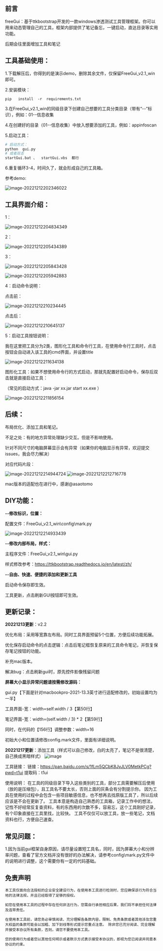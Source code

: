 ## 前言

freeGui：基于ttkbootstrap开发的一款windows渗透测试工具管理框架。你可以用来动态管理自己的工具，框架内部提供了笔记备忘，一键启动，直达目录等实用功能。

后期会往里面增加工具和笔记

## 工具基础使用：

1.下载解压后，你得到的是演示demo，删除其余文件，仅保留FreeGui_v2.1_win即可。

2.安装模块：

```
pip   install  -r  requirements.txt
```

3.在FreeGui_v2.1_win的同级目录下创建自己想要的工具分类目录（带有“--”标识），例如：01--信息收集

4.在创建好的目录（01--信息收集）中放入想要添加的工具，例如：appinfoscan

5.启动工具：

```python
# 启动方式：
python  gui.py  
# 或者双击
startGui.bat 、  startGui.vbs  都行
```

6.重复循环3-4，时间久了，就会形成自己的工具箱。

参考demo:

![image-20221212202346022](https://github.com/tyB-or/FreeGui/blob/main/image/image-20221212202346022.png)



## 工具界面介绍：

1：

![image-20221212204834349](https://github.com/tyB-or/FreeGui/blob/main/image/image-20221212204834349.png)

2：

![image-20221212205434389](https://github.com/tyB-or/FreeGui/blob/main/image/image-20221212205434389.png)

3：

![image-20221212205843428](https://github.com/tyB-or/FreeGui/blob/main/image/image-20221212205843428.png)

![image-20221212205942883](https://github.com/tyB-or/FreeGui/blob/main/image/image-20221212205942883.png)

4：启动命令说明：

点击前：

![image-20221212210234445](https://github.com/tyB-or/FreeGui/blob/main/image/image-20221212210234445.png)

点击后：

![image-20221212210645137](https://github.com/tyB-or/FreeGui/blob/main/image/image-20221212210645137.png)

5：启动工具按钮说明：

我在这里把工具分为2类，图形化工具和命令行工具，在使用命令行工具时，点击按钮会自动进入该工具的cmd界面，并设置title

![image-20221212211634138](https://github.com/tyB-or/FreeGui/blob/main/image/image-20221212211634138.png)

图形化工具：如果不想使用命令行的方式启动，那就先配置好启动命令，保存后双击就是直接启动工具：

（常见的启动方式：java  -jar  xx.jar        start  xx.exe   ）

![image-20221212211856154](https://github.com/tyB-or/FreeGui/blob/main/image/image-20221212211856154.png)

## 后续：

布局优化、添加工具和笔记。

不足之处：有的地方异常处理缺少交互。但是不影响使用。

针对不同尺寸的电脑屏幕显示会有异常（如果你的电脑显示有异常，欢迎提交issues，我会尽力解决）

对应代码片段：

![image-20221212214944724](https://github.com/tyB-or/FreeGui/blob/main/image/image-20221212214933439.png)
![image-20221212212716778](https://github.com/tyB-or/FreeGui/blob/main/image/image-20221212214944724.png)

mac版本的适配也在进行中，感谢@asaotomo

## DIY功能：

**--修改标识，位置：**

配置文件：FreeGui_v2.1_win\config\mark.py


![image-20221212214933439](https://github.com/tyB-or/FreeGui/blob/main/image/image-20221212212716778.png)



**--修改内部布局，样式：**

主程序文件：FreeGui_v2.1_win\gui.py

样式修改参考：https://ttkbootstrap.readthedocs.io/en/latest/zh/



**--自由、快速、便捷的添加和更新工具**

启动命令保存即生效。

工具更新，点击刷新GUI按钮即可生效。

## 更新记录：

**20221213更新**：v2.2

优化布局：采用等宽靠左布局。同时工具界面预留5个位置，方便后续功能拓展。

优化保存启动命令的点击逻辑：点击后笔记框恢复原来的工具命令笔记，并恢复保存笔记按钮的功能。

补充mac版本。

解决bug：点击刷新gui时，原先控件影像残留问题


**屏幕大小显示异常问题请按需修改源码：**

gui.py【下面是针对macbookpro-2021-13.3英寸进行适配修改的，初始设置均为一半】

工具界面-宽：width=self.width / 3【第50行】

笔记界面-宽：width=(self.width / 3) * 2【第59行】

同时，在代码的【156行】调整参数：width=16

初始大小和位置请修改config.mark文件，里面有详细说明。

**20221217更新**：添加工具（样式可以自己修改，白的太亮了，笔记不是很清楚，自己换成黑暗样式）
![image](https://user-images.githubusercontent.com/38561404/208229483-661b9f20-e0df-4085-aecd-33c033d0f65e.png)

工具链接：
链接：https://pan.baidu.com/s/1fLm5QCbK8JvJLV0MetkPCg?pwd=t1ui 
提取码：t1ui 

使用说明：
在工具的同级目录下导入这些类别的工具，部分工具需要解压后使用（放的是压缩包），且工具名不要太长，否则上面的灰条会有分割提示你。
因为工具在使用的过程中会包含一些项目敏感信息，也不想再去找原版工具了，所以后续应该是不会在更新了。
工具本意是构造自己熟悉的工具箱，记录工作中的想法，记性不好经常反复查资料，有的东西用的次数不多，容易忘，这个工具刚好记录，有个印象直接在工具里找，比较快。
工具不仅仅可以放工具，放一些笔记，文档资料也行，方便自己速查。

## 常见问题：
1.因为当前gui框架自身原因，请尽量设置短工具名，同时，因为屏幕大小和分辨率问题，查看了官方文档并没有很好的办法解决，请参考config\mark.py文件中的说明进行调整，这个需要你有一定的代码基础。


## 免责声明

```
本工具仅面向合法授权的企业安全建设行为，在使用本工具进行检测时，您应确保该行为符合当地的法律法规，并且已经取得了足够的授权。  

如您在使用本工具的过程中存在任何非法行为，您需自行承担相应后果，我们将不承担任何法律及连带责任。 

在使用本工具前，请您务必审慎阅读、充分理解各条款内容，限制、免责条款或者其他涉及您重大权益的条款可能会以加粗、加下划线等形式提示您重点注意。 除非您已充分阅读、完全理解并接受本协议所有条款，否则，请您不要使用本工具。

您的使用行为或者您以其他任何明示或者默示方式表示接受本协议的，即视为您已阅读并同意本协议的约束。 
```

